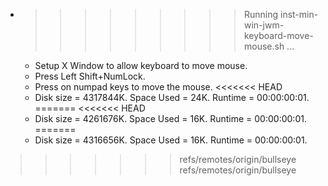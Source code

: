 * >>>>>>>>> Running inst-min-win-jwm-keyboard-move-mouse.sh ...
  * Setup X Window to allow keyboard to move mouse.
  * Press Left Shift+NumLock.
  * Press on numpad keys to move the mouse.
<<<<<<< HEAD
  * Disk size = 4317844K. Space Used = 24K. Runtime = 00:00:00:01.
=======
<<<<<<< HEAD
  * Disk size = 4261676K. Space Used = 16K. Runtime = 00:00:00:01.
=======
  * Disk size = 4316656K. Space Used = 16K. Runtime = 00:00:00:01.
>>>>>>> refs/remotes/origin/bullseye
>>>>>>> refs/remotes/origin/bullseye
